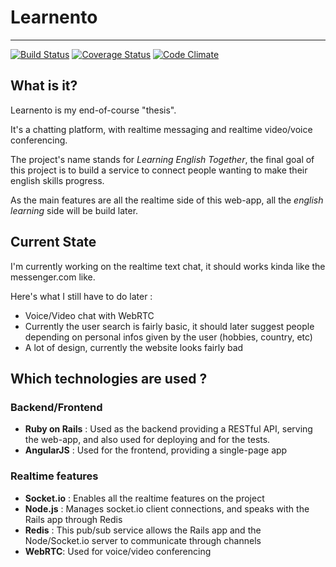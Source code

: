 # Learnento
----

[![Build Status](https://travis-ci.org/srozen/learnento.svg?branch=master)](https://travis-ci.org/srozen/learnento)
[![Coverage Status](https://coveralls.io/repos/github/srozen/learnento/badge.svg?branch=master)](https://coveralls.io/github/srozen/learnento?branch=master)
[![Code Climate](https://codeclimate.com/github/srozen/learnento/badges/gpa.svg)](https://codeclimate.com/github/srozen/learnento)

## What is it?

 Learnento is my end-of-course "thesis".   
 
 It's a chatting platform, with realtime messaging and realtime video/voice conferencing.   
 
 The project's name stands for _Learning English Together_, the final goal of this project is to build a service 
 to connect people wanting to make their english skills progress.
 
 As the main features are all the realtime side of this web-app, all the _english learning_ side will be build later.
 
## Current State

 I'm currently working on the realtime text chat, it should works kinda like the messenger.com like.
 
 Here's what I still have to do later :     
 
 * Voice/Video chat with WebRTC
 * Currently the user search is fairly basic, it should later suggest people depending on personal infos given by the user (hobbies, country, etc)
 * A lot of design, currently the website looks fairly bad
 
## Which technologies are used ? 


### Backend/Frontend

 * __Ruby on Rails__ : Used as the backend providing a RESTful API, serving the web-app, and also used for deploying and for the tests.
 * __AngularJS__ : Used for the frontend, providing a single-page app
 
### Realtime features
 
 * __Socket.io__ : Enables all the realtime features on the project
 * __Node.js__ : Manages socket.io client connections, and speaks with the Rails app through Redis
 * __Redis__ : This pub/sub service allows the Rails app and the Node/Socket.io server to communicate through channels
 * __WebRTC__: Used for voice/video conferencing
 